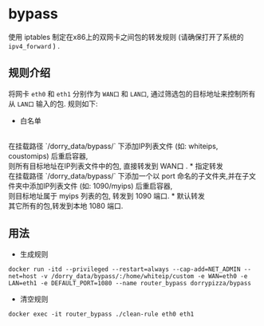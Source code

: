 # bypass
使用 iptables 制定在x86上的双网卡之间包的转发规则 (请确保打开了系统的 `ipv4_forward` ) .

## 规则介绍
将网卡 `eth0` 和 `eth1` 分别作为 `WAN口` 和 `LAN口`, 通过筛选包的目标地址来控制所有从 `LAN口` 输入的包.
规则如下:
* 白名单
</br>
在挂载路径 `/dorry_data/bypass/` 下添加IP列表文件 (如: whiteips, coustomips) 后重启容器,
</br>
则所有目标地址在IP列表文件中的包, 直接转发到 WAN口 .
* 指定转发
</br>
在挂载路径 `/dorry_data/bypass/` 下添加一个以 port 命名的子文件夹,并在子文件夹中添加IP列表文件 (如: 1090/myips) 后重启容器,
</br>
则目标地址属于 myips 列表的包, 转发到 1090 端口.
* 默认转发
</br>
其它所有的包,转发到本地 1080 端口.

## 用法
* 生成规则
```
docker run -itd --privileged --restart=always --cap-add=NET_ADMIN --net=host -v /dorry_data/bypass/:/home/whiteip/custom -e WAN=eth0 -e LAN=eth1 -e DEFAULT_PORT=1080 --name router_bypass dorrypizza/bypass
```
* 清空规则
```
docker exec -it router_bypass ./clean-rule eth0 eth1
```
